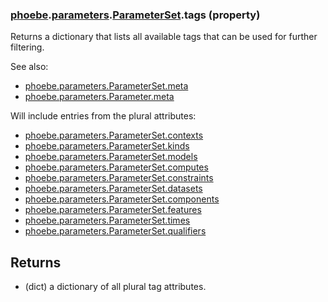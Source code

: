 ### [phoebe](phoebe.md).[parameters](phoebe.parameters.md).[ParameterSet](phoebe.parameters.ParameterSet.md).tags (property)




Returns a dictionary that lists all available tags that can be used
for further filtering.

See also:
* [phoebe.parameters.ParameterSet.meta](phoebe.parameters.ParameterSet.meta.md)
* [phoebe.parameters.Parameter.meta](phoebe.parameters.Parameter.meta.md)

Will include entries from the plural attributes:
* [phoebe.parameters.ParameterSet.contexts](phoebe.parameters.ParameterSet.contexts.md)
* [phoebe.parameters.ParameterSet.kinds](phoebe.parameters.ParameterSet.kinds.md)
* [phoebe.parameters.ParameterSet.models](phoebe.parameters.ParameterSet.models.md)
* [phoebe.parameters.ParameterSet.computes](phoebe.parameters.ParameterSet.computes.md)
* [phoebe.parameters.ParameterSet.constraints](phoebe.parameters.ParameterSet.constraints.md)
* [phoebe.parameters.ParameterSet.datasets](phoebe.parameters.ParameterSet.datasets.md)
* [phoebe.parameters.ParameterSet.components](phoebe.parameters.ParameterSet.components.md)
* [phoebe.parameters.ParameterSet.features](phoebe.parameters.ParameterSet.features.md)
* [phoebe.parameters.ParameterSet.times](phoebe.parameters.ParameterSet.times.md)
* [phoebe.parameters.ParameterSet.qualifiers](phoebe.parameters.ParameterSet.qualifiers.md)

Returns
----------
* (dict) a dictionary of all plural tag attributes.

